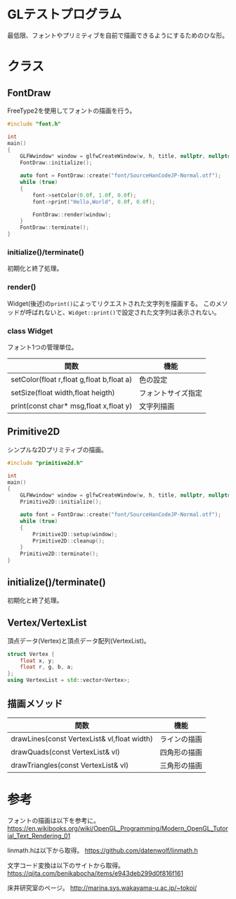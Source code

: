 # GLテストプログラム

最低限、フォントやプリミティブを自前で描画できるようにするためのひな形。

# クラス

## FontDraw

FreeType2を使用してフォントの描画を行う。

```c++
#include "font.h"

int
main()
{
    GLFWwindow* window = glfwCreateWindow(w, h, title, nullptr, nullptr);
    FontDraw::initialize();

    auto font = FontDraw::create("font/SourceHanCodeJP-Normal.otf");
    while (true)
    {
        font->setColor(0.0f, 1.0f, 0.0f);
        font->print("Hello,World", 0.0f, 0.0f);

        FontDraw::render(window);
    }
    FontDraw::terminate();
}
```

### initialize()/terminate()
初期化と終了処理。

### render()
Widget(後述)の`print()`によってリクエストされた文字列を描画する。
このメソッドが呼ばれないと、`Widget::print()`で設定された文字列は表示されない。

### class Widget
フォント1つの管理単位。

| 関数                                      | 機能               |
| ----------------------------------------- | ------------------ |
| setColor(float r,float g,float b,float a) | 色の設定           |
| setSize(float width,float heigth)         | フォントサイズ指定 |
| print(const char* msg,float x,float y)    | 文字列描画         |


## Primitive2D

シンプルな2Dプリミティブの描画。

```c++
#include "primitive2d.h"

int
main()
{
    GLFWwindow* window = glfwCreateWindow(w, h, title, nullptr, nullptr);
    Primitive2D::initialize();

    auto font = FontDraw::create("font/SourceHanCodeJP-Normal.otf");
    while (true)
    {
        Primitive2D::setup(window);
        Primitive2D::cleanup();
    }
    Primitive2D::terminate();
}
```

## initialize()/terminate()
初期化と終了処理。

## Vertex/VertexList
頂点データ(Vertex)と頂点データ配列(VertexList)。
```c++
struct Vertex {
    float x, y;
    float r, g, b, a;
};
using VertexList = std::vector<Vertex>;
```

## 描画メソッド

| 関数                                        | 機能         |
| ------------------------------------------- | ------------ |
| drawLines(const VertexList& vl,float width) | ラインの描画 |
| drawQuads(const VertexList& vl)             | 四角形の描画 |
| drawTriangles(const VertexList& vl)         | 三角形の描画 |


# 参考

フォントの描画は以下を参考に。
https://en.wikibooks.org/wiki/OpenGL_Programming/Modern_OpenGL_Tutorial_Text_Rendering_01

linmath.hは以下から取得。
https://github.com/datenwolf/linmath.h

文字コード変換は以下のサイトから取得。
https://qiita.com/benikabocha/items/e943deb299d0f816f161

床井研究室のページ。
http://marina.sys.wakayama-u.ac.jp/~tokoi/
